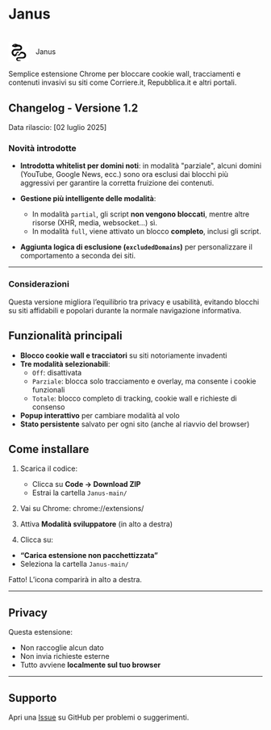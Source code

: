 # Janus <h1>
  <img src="icons/janus_1.png" alt="Janus Logo" width="40" style="vertical-align: middle; margin-right: 10px;">
  Janus
</h1>


Semplice estensione Chrome per bloccare cookie wall, tracciamenti e contenuti invasivi su siti come Corriere.it, Repubblica.it e altri portali.

## Changelog - Versione 1.2

Data rilascio: [02 luglio 2025]

### Novità introdotte

- **Introdotta whitelist per domini noti**: in modalità "parziale", alcuni domini (YouTube, Google News, ecc.) sono ora esclusi dai blocchi più aggressivi per garantire la corretta fruizione dei contenuti.

- **Gestione più intelligente delle modalità**:
  - In modalità `partial`, gli script **non vengono bloccati**, mentre altre risorse (XHR, media, websocket…) sì.
  - In modalità `full`, viene attivato un blocco **completo**, inclusi gli script.

- **Aggiunta logica di esclusione (`excludedDomains`)** per personalizzare il comportamento a seconda dei siti.


---

### Considerazioni

Questa versione migliora l’equilibrio tra privacy e usabilità, evitando blocchi su siti affidabili e popolari durante la normale navigazione informativa.



## Funzionalità principali

- **Blocco cookie wall e tracciatori** su siti notoriamente invadenti
- **Tre modalità selezionabili**:
  - `Off`: disattivata
  - `Parziale`: blocca solo tracciamento e overlay, ma consente i cookie funzionali
  - `Totale`: blocco completo di tracking, cookie wall e richieste di consenso
- **Popup interattivo** per cambiare modalità al volo
- **Stato persistente** salvato per ogni sito (anche al riavvio del browser)

## Come installare 

1. Scarica il codice:
   - Clicca su **Code → Download ZIP**
   - Estrai la cartella `Janus-main/`

2. Vai su Chrome: chrome://extensions/
3. Attiva **Modalità sviluppatore** (in alto a destra)

4. Clicca su:
- **“Carica estensione non pacchettizzata”**
- Seleziona la cartella `Janus-main/`

Fatto! L’icona comparirà in alto a destra.

---

## Privacy

Questa estensione:
- Non raccoglie alcun dato
- Non invia richieste esterne
- Tutto avviene **localmente sul tuo browser**

---

## Supporto

Apri una [Issue](https://github.com/Autoformazione/Janus/issues) su GitHub per problemi o suggerimenti.

